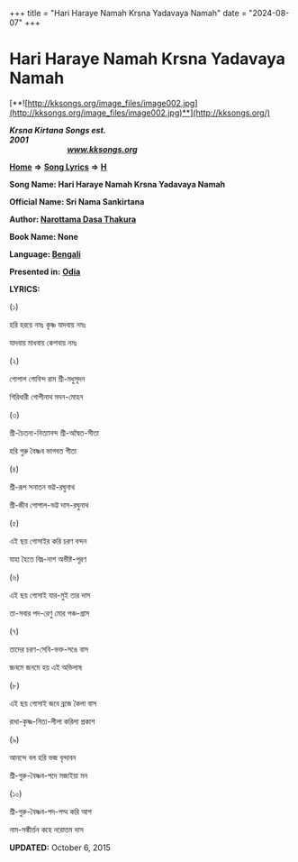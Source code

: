 +++
title = "Hari Haraye Namah Krsna Yadavaya Namah"
date = "2024-08-07"
+++

# Hari Haraye Namah Krsna Yadavaya Namah
[**![http://kksongs.org/image_files/image002.jpg](http://kksongs.org/image_files/image002.jpg)**](http://kksongs.org/)

**_Krsna Kirtana Songs est. 2001_**                                                                                                                                                 **_www.kksongs.org_**

[**Home**](http://kksongs.org/) **⇒** [**Song Lyrics**](http://kksongs.org/lyrics.html) **⇒** [**H**](http://kksongs.org/songs/song_h.html)

**Song Name: Hari Haraye Namah Krsna Yadavaya Namah**

**Official Name: Sri Nama Sankirtana**

**Author: [Narottama Dasa Thakura](http://kksongs.org/authors/list/narottama.html)**

**Book Name: None**

**Language: [Bengali](http://kksongs.org/language/list/bengali.html)**

**Presented in:** [**Odia**](http://kksongs.org/unicode/odia.html) 

**LYRICS:**

(১)

হরি হরয়ে নমঃ কৃষ্ণ যাদবায় নমঃ

যাদবায় মাধবায় কেশবায় নমঃ

(২)

গোপাল গোবিন্দ রাম শ্রী\-মধুসূদন

গিরিধারী গোপীনাথ মদন\-মোহন

(৩)

শ্রী\-চৈতন্য\-নিত্যানন্দ শ্রী\-অদ্বৈত\-সীতা

হরি গুরু বৈষ্ণব ভাগবত গীতা

(৪)

শ্রী\-রূপ সনাতন ভট্ট\-রঘুনাথ

শ্রী\-জীব গোপাল\-ভট্ট দাস\-রঘুনাথ

(৫)

এই ছয় গোসাইর করি চরণ বন্দন

যাহা হৈতে বিঘ্ন\-নাশ অভীষ্ট\-পূরণ

(৬)

এই ছয় গোসাই যার\-মুই তার দাস

তা\-সবার পদ\-রেণু মোর পঞ্চ\-গ্রাস

(৭)

তাদের চরণ\-সেবি\-ভক্ত\-সঙে বাস

জনমে জনমে হয় এই অভিলাষ

(৮)

এই ছয় গোসাই জবে ব্রজে কৈলা বাস

রাধা\-কৃষ্ণ\-নিত্য\-লীলা করিলা প্রকাশ

(৯)

আনন্দে বল হরি ভজ বৃন্দাবন

শ্রী\-গুরু\-বৈষ্ণব\-পদে মজাইয়া মন

(১০)

শ্রী\-গুরু\-বৈষ্ণব\-পদ\-পদ্ম করি আশ

নাম\-সঙ্কীর্ত্তন কহে নরোত্তম দাস

**UPDATED:** October 6, 2015